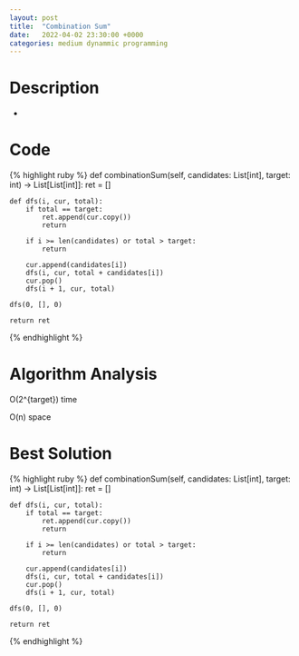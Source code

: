 ```yaml
---
layout: post
title:  "Combination Sum"
date:   2022-04-02 23:30:00 +0000
categories: medium dynammic programming
---
```

# Description
- 

# Code
{% highlight ruby %}
def combinationSum(self, candidates: List[int], target: int) -> List[List[int]]:
    ret = []
    
    def dfs(i, cur, total):
        if total == target:
            ret.append(cur.copy())
            return
        
        if i >= len(candidates) or total > target:
            return
        
        cur.append(candidates[i])
        dfs(i, cur, total + candidates[i])
        cur.pop()
        dfs(i + 1, cur, total)
    
    dfs(0, [], 0)
    
    return ret
{% endhighlight %}

# Algorithm Analysis
O(2^{target}) time

O(n) space

# Best Solution
{% highlight ruby %}
def combinationSum(self, candidates: List[int], target: int) -> List[List[int]]:
    ret = []
    
    def dfs(i, cur, total):
        if total == target:
            ret.append(cur.copy())
            return
        
        if i >= len(candidates) or total > target:
            return
        
        cur.append(candidates[i])
        dfs(i, cur, total + candidates[i])
        cur.pop()
        dfs(i + 1, cur, total)
    
    dfs(0, [], 0)
    
    return ret
{% endhighlight %}